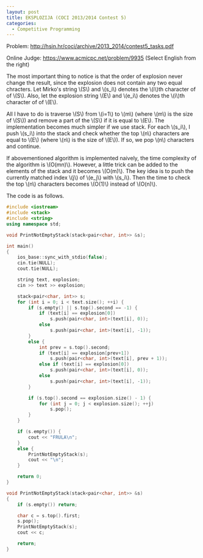```yaml
---
layout: post
title: EKSPLOZIJA (COCI 2013/2014 Contest 5)
categories:
  - Competitive Programming
---
```


Problem: <http://hsin.hr/coci/archive/2013_2014/contest5_tasks.pdf>

Online Judge: <https://www.acmicpc.net/problem/9935> (Select English from the right)

The most important thing to notice is that the order of explosion never change the result, since the explosion does not contain any two equal chracters. Let Mirko's string \\(S\\) and \\(s_i\\) denotes the \\(i\\)th character of of \\(S\\). Also, let the explosion string \\(E\\) and \\(e_i\\) denotes the \\(i\\)th character of of \\(E\\).

All I have to do is traverse \\(S\\) from \\(i=1\\) to \\(m\\) (where \\(m\\) is the size of \\(S\\)) and remove a part of the \\(S\\) if it is equal to \\(E\\). The implementation becomes much simpler if we use stack. For each \\(s_i\\), I push \\(s_i\\) into the stack and check whether the top \\(n\\) characters are equal to \\(E\\) (where \\(n\\) is the size of \\(E\\)). If so, we pop \\(n\\) characters and continue.

If abovementioned algorithm is implemented naively, the time complexity of the algorithm is \\(O(mn)\\). However, a little trick can be added to the elements of the stack and it becomes \\(O(m)\\). The key idea is to push the currently matched index \\(j\\) of \\(e_j\\) with \\(s_i\\). Then the time to check the top \\(n\\) characters becomes \\(O(1)\\) instead of \\(O(n)\\).

The code is as follows.

```c++
#include <iostream>
#include <stack>
#include <string>
using namespace std;

void PrintNotEmptyStack(stack<pair<char, int>> &s);

int main()
{
	ios_base::sync_with_stdio(false);
	cin.tie(NULL);
	cout.tie(NULL);

	string text, explosion;
	cin >> text >> explosion;

	stack<pair<char, int>> s;
	for (int i = 0; i < text.size(); ++i) {
		if (s.empty() || s.top().second == -1) {
			if (text[i] == explosion[0])
				s.push(pair<char, int>(text[i], 0));
			else
				s.push(pair<char, int>(text[i], -1));
		}
		else {
			int prev = s.top().second;
			if (text[i] == explosion[prev+1])
				s.push(pair<char, int>(text[i], prev + 1));
			else if (text[i] == explosion[0])
				s.push(pair<char, int>(text[i], 0));
			else
				s.push(pair<char, int>(text[i], -1));
		}

		if (s.top().second == explosion.size() - 1) {
			for (int j = 0; j < explosion.size(); ++j)
				s.pop();
		}
	}

	if (s.empty()) {
		cout << "FRULA\n";
	}
	else {
		PrintNotEmptyStack(s);
		cout << "\n";
	}

	return 0;
}

void PrintNotEmptyStack(stack<pair<char, int>> &s)
{
	if (s.empty()) return;

	char c = s.top().first;
	s.pop();
	PrintNotEmptyStack(s);
	cout << c;

	return;
}
```
